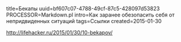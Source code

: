 title=Бекапы
uuid=bf607c07-4788-49cf-87c5-428097d53823
PROCESSOR=Markdown.pl
intro=Как заранее обезопасить себя от непридвиденных ситуаций
tags=Ссылки
created=2015-01-30

<http://lifehacker.ru/2015/01/30/10-bekapov/>
